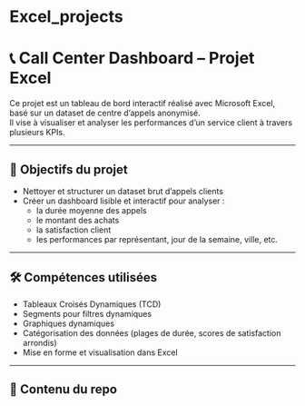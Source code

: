 # Excel_projects
# 📞 Call Center Dashboard – Projet Excel

Ce projet est un tableau de bord interactif réalisé avec Microsoft Excel, basé sur un dataset de centre d’appels anonymisé.  
Il vise à visualiser et analyser les performances d’un service client à travers plusieurs KPIs.

---

## 🎯 Objectifs du projet

- Nettoyer et structurer un dataset brut d’appels clients
- Créer un dashboard lisible et interactif pour analyser :
  - la durée moyenne des appels
  - le montant des achats
  - la satisfaction client
  - les performances par représentant, jour de la semaine, ville, etc.

---

## 🛠️ Compétences utilisées

- Tableaux Croisés Dynamiques (TCD)
- Segments pour filtres dynamiques
- Graphiques dynamiques
- Catégorisation des données (plages de durée, scores de satisfaction arrondis)
- Mise en forme et visualisation dans Excel

---

## 📂 Contenu du repo

